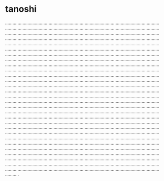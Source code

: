 # tanoshi
.......................................................................................................................................................................................................................................................................................................................................................................................................................................................................................................................................................................................................................................................................................................................................................................................................................................................................................................................................................................................................................................................................................................................................................................................................................................................................................................................................................................................................................................................................................................................................................................................................................................................................................................................................................................................................................................................................................................................................................................................................................................................................................................................................................................................................................................................................................................................................................................................................................................................................................................................................................................................................................................................................................................................................................................................................................................................................................................................................................................................................................................................................................................................................................................................................................................................................................................................................................................................................................................................................................................................................................................................................................................................................................................................................................